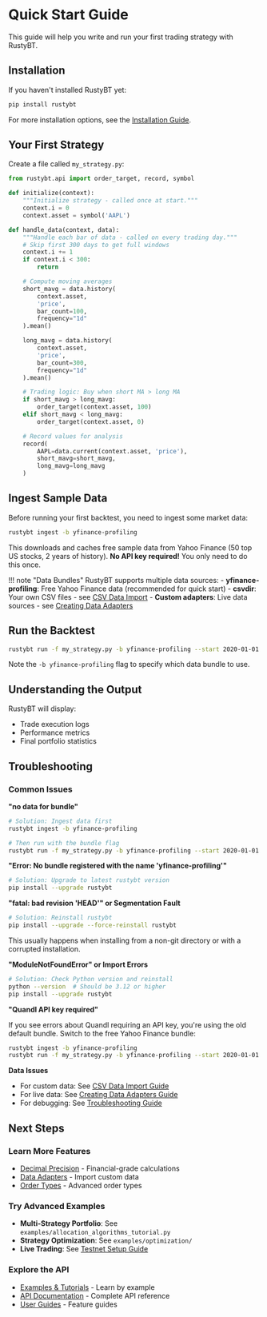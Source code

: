 # Quick Start Guide

This guide will help you write and run your first trading strategy with RustyBT.

## Installation

If you haven't installed RustyBT yet:

```bash
pip install rustybt
```

For more installation options, see the [Installation Guide](installation.md).

## Your First Strategy

Create a file called `my_strategy.py`:

```python
from rustybt.api import order_target, record, symbol

def initialize(context):
    """Initialize strategy - called once at start."""
    context.i = 0
    context.asset = symbol('AAPL')

def handle_data(context, data):
    """Handle each bar of data - called on every trading day."""
    # Skip first 300 days to get full windows
    context.i += 1
    if context.i < 300:
        return

    # Compute moving averages
    short_mavg = data.history(
        context.asset,
        'price',
        bar_count=100,
        frequency="1d"
    ).mean()

    long_mavg = data.history(
        context.asset,
        'price',
        bar_count=300,
        frequency="1d"
    ).mean()

    # Trading logic: Buy when short MA > long MA
    if short_mavg > long_mavg:
        order_target(context.asset, 100)
    elif short_mavg < long_mavg:
        order_target(context.asset, 0)

    # Record values for analysis
    record(
        AAPL=data.current(context.asset, 'price'),
        short_mavg=short_mavg,
        long_mavg=long_mavg
    )
```

## Ingest Sample Data

Before running your first backtest, you need to ingest some market data:

```bash
rustybt ingest -b yfinance-profiling
```

This downloads and caches free sample data from Yahoo Finance (50 top US stocks, 2 years of history). **No API key required!** You only need to do this once.

!!! note "Data Bundles"
    RustyBT supports multiple data sources:
    - **yfinance-profiling**: Free Yahoo Finance data (recommended for quick start)
    - **csvdir**: Your own CSV files - see [CSV Data Import](../guides/csv-data-import.md)
    - **Custom adapters**: Live data sources - see [Creating Data Adapters](../guides/creating-data-adapters.md)

## Run the Backtest

```bash
rustybt run -f my_strategy.py -b yfinance-profiling --start 2020-01-01 --end 2023-12-31
```

Note the `-b yfinance-profiling` flag to specify which data bundle to use.

## Understanding the Output

RustyBT will display:
- Trade execution logs
- Performance metrics
- Final portfolio statistics

## Troubleshooting

### Common Issues

**"no data for bundle"**
```bash
# Solution: Ingest data first
rustybt ingest -b yfinance-profiling

# Then run with the bundle flag
rustybt run -f my_strategy.py -b yfinance-profiling --start 2020-01-01 --end 2023-12-31
```

**"Error: No bundle registered with the name 'yfinance-profiling'"**
```bash
# Solution: Upgrade to latest rustybt version
pip install --upgrade rustybt
```

**"fatal: bad revision 'HEAD'" or Segmentation Fault**
```bash
# Solution: Reinstall rustybt
pip install --upgrade --force-reinstall rustybt
```

This usually happens when installing from a non-git directory or with a corrupted installation.

**"ModuleNotFoundError" or Import Errors**
```bash
# Solution: Check Python version and reinstall
python --version  # Should be 3.12 or higher
pip install --upgrade rustybt
```

**"Quandl API key required"**

If you see errors about Quandl requiring an API key, you're using the old default bundle. Switch to the free Yahoo Finance bundle:

```bash
rustybt ingest -b yfinance-profiling
rustybt run -f my_strategy.py -b yfinance-profiling --start 2020-01-01 --end 2023-12-31
```

**Data Issues**
- For custom data: See [CSV Data Import Guide](../guides/csv-data-import.md)
- For live data: See [Creating Data Adapters Guide](../guides/creating-data-adapters.md)
- For debugging: See [Troubleshooting Guide](../guides/troubleshooting.md)

## Next Steps

### Learn More Features

- [Decimal Precision](../guides/decimal-precision-configuration.md) - Financial-grade calculations
- [Data Adapters](../guides/creating-data-adapters.md) - Import custom data
- [Order Types](../api/order-types.md) - Advanced order types

### Try Advanced Examples

- **Multi-Strategy Portfolio**: See `examples/allocation_algorithms_tutorial.py`
- **Strategy Optimization**: See `examples/optimization/`
- **Live Trading**: See [Testnet Setup Guide](../guides/testnet-setup-guide.md)

### Explore the API

- [Examples & Tutorials](../examples/README.md) - Learn by example
- [API Documentation](../api/order-types.md) - Complete API reference
- [User Guides](../guides/decimal-precision-configuration.md) - Feature guides
